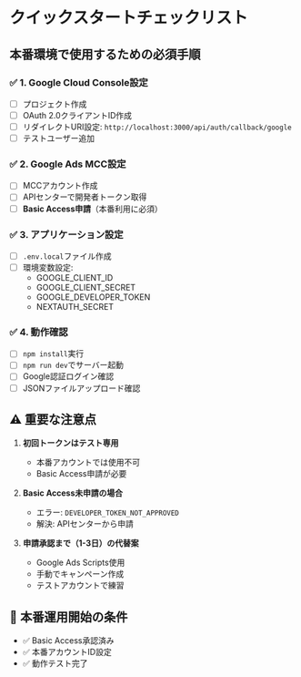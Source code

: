 # クイックスタートチェックリスト

## 本番環境で使用するための必須手順

### ✅ 1. Google Cloud Console設定
- [ ] プロジェクト作成
- [ ] OAuth 2.0クライアントID作成
- [ ] リダイレクトURI設定: `http://localhost:3000/api/auth/callback/google`
- [ ] テストユーザー追加

### ✅ 2. Google Ads MCC設定
- [ ] MCCアカウント作成
- [ ] APIセンターで開発者トークン取得
- [ ] **Basic Access申請**（本番利用に必須）

### ✅ 3. アプリケーション設定
- [ ] `.env.local`ファイル作成
- [ ] 環境変数設定:
  - GOOGLE_CLIENT_ID
  - GOOGLE_CLIENT_SECRET
  - GOOGLE_DEVELOPER_TOKEN
  - NEXTAUTH_SECRET

### ✅ 4. 動作確認
- [ ] `npm install`実行
- [ ] `npm run dev`でサーバー起動
- [ ] Google認証ログイン確認
- [ ] JSONファイルアップロード確認

## ⚠️ 重要な注意点

1. **初回トークンはテスト専用**
   - 本番アカウントでは使用不可
   - Basic Access申請が必要

2. **Basic Access未申請の場合**
   - エラー: `DEVELOPER_TOKEN_NOT_APPROVED`
   - 解決: APIセンターから申請

3. **申請承認まで（1-3日）の代替案**
   - Google Ads Scripts使用
   - 手動でキャンペーン作成
   - テストアカウントで練習

## 🚀 本番運用開始の条件
- ✅ Basic Access承認済み
- ✅ 本番アカウントID設定
- ✅ 動作テスト完了
